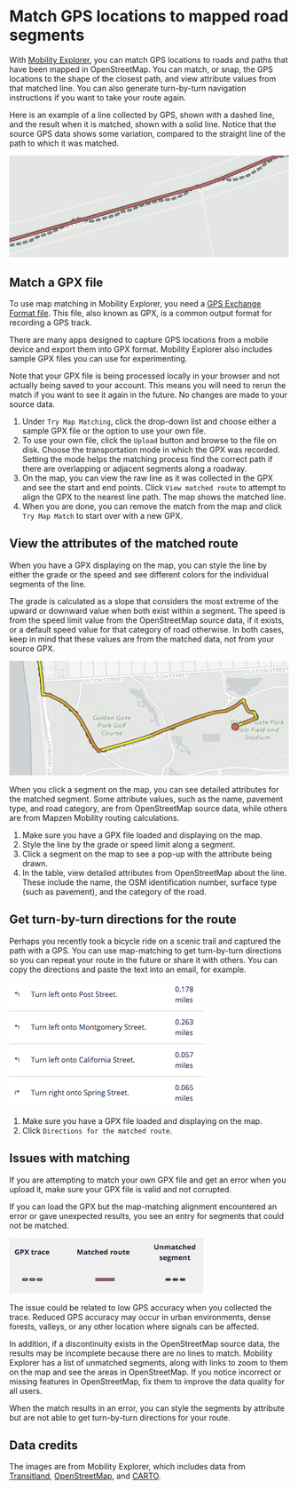 # Match GPS locations to mapped road segments

With [Mobility Explorer](https://mapzen.com/mobility/explorer), you can match GPS locations to roads and paths that have been mapped in OpenStreetMap. You can match, or snap, the GPS locations to the shape of the closest path, and view attribute values from that matched line. You can also generate turn-by-turn navigation instructions if you want to take your route again.

Here is an example of a line collected by GPS, shown with a dashed line, and the result when it is matched, shown with a solid line. Notice that the source GPS data shows some variation, compared to the straight line of the path to which it was matched.

![Original and matched lines](/images/mobility-explorer-source-matched-lines.png)

## Match a GPX file

To use map matching in Mobility Explorer, you need a [GPS Exchange Format file](https://en.wikipedia.org/wiki/GPS_Exchange_Format). This file, also known as GPX, is a common output format for recording a GPS track.

There are many apps designed to capture GPS locations from a mobile device and export them into GPX format. Mobility Explorer also includes sample GPX files you can use for experimenting.

Note that your GPX file is being processed locally in your browser and not actually being saved to your account. This means you will need to rerun the match if you want to see it again in the future. No changes are made to your source data.

1. Under `Try Map Matching`, click the drop-down list and choose either a sample GPX file or the option to use your own file.
2. To use your own file, click the `Upload` button and browse to the file on disk. Choose the transportation mode in which the GPX was recorded. Setting the mode helps the matching process find the correct path if there are overlapping or adjacent segments along a roadway.
4. On the map, you can view the raw line as it was collected in the GPX and see the start and end points. Click `View matched route` to attempt to align the GPX to the nearest line path. The map shows the matched line.
5. When you are done, you can remove the match from the map and click `Try Map Match` to start over with a new GPX.

## View the attributes of the matched route

When you have a GPX displaying on the map, you can style the line by either the grade or the speed and see different colors for the individual segments of the line.

The grade is calculated as a slope that considers the most extreme of the upward or downward value when both exist within a segment. The speed is from the speed limit value from the OpenStreetMap source data, if it exists, or a default speed value for that category of road otherwise. In both cases, keep in mind that these values are from the matched data, not from your source GPX.

![Matched line styled by segment grade](/images/mobility-explorer-style-by-grade.png)

When you click a segment on the map, you can see detailed attributes for the matched segment. Some attribute values, such as the name, pavement type, and road category, are from OpenStreetMap source data, while others are from Mapzen Mobility routing calculations.

1. Make sure you have a GPX file loaded and displaying on the map.
2. Style the line by the grade or speed limit along a segment.
3. Click a segment on the map to see a pop-up with the attribute being drawn.
4. In the table, view detailed attributes from OpenStreetMap about the line. These include the name, the OSM identification number, surface type (such as pavement), and the category of the road.

## Get turn-by-turn directions for the route

Perhaps you recently took a bicycle ride on a scenic trail and captured the path with a GPS. You can use map-matching to get turn-by-turn directions so you can repeat your route in the future or share it with others. You can copy the directions and paste the text into an email, for example.

![Matched directions for the route](/images/mobility-explorer-matched-directions.png)

1. Make sure you have a GPX file loaded and displaying on the map.
2. Click `Directions for the matched route`.

## Issues with matching

If you are attempting to match your own GPX file and get an error when you upload it, make sure your GPX file is valid and not corrupted.

If you can load the GPX but the map-matching alignment encountered an error or gave unexpected results, you see an entry for segments that could not be matched.

![Symbols for various states of matched lines](/images/mobility-explorer-match-segments-legend.png)

The issue could be related to low GPS accuracy when you collected the trace. Reduced GPS accuracy may occur in urban environments, dense forests, valleys, or any other location where signals can be affected.

In addition, if a discontinuity exists in the OpenStreetMap source data, the results may be incomplete because there are no lines to match. Mobility Explorer has a list of unmatched segments, along with links to zoom to them on the map and see the areas in OpenStreetMap. If you notice incorrect or missing features in OpenStreetMap, fix them to improve the data quality for all users.

When the match results in an error, you can style the segments by attribute but are not able to get turn-by-turn directions for your route.

## Data credits

The images are from Mobility Explorer, which includes data from [Transitland](https://transit.land), [OpenStreetMap](http://www.openstreetmap.org/), and [CARTO](https://carto.com/).
